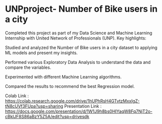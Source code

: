 # UNPproject- Number of Bike users in a city

Completed this project as part of my Data Science and Machine Learning Internship with United Network of Professionals (UNP). Key highlights:

Studied and analyzed the Number of Bike users in a city dataset to applying ML models and present my insights.

Performed various Exploratory Data Analysis to understand the data and compare the variables.

Experimented with different Machine Learning algorithms.

Compared the results to recommend the best Regression model.

Colab Link : 
https://colab.research.google.com/drive/1hUPhRsH4GTvtzMxxIgZ-tN8cUVf3FUpa?usp=sharing
Presentation Link :
https://docs.google.com/presentation/d/1W1J9h8bs0HIYaqW8Fq7NjT2o-cBkIJF8S86aBzY5Z5A/edit?usp=drivesdk
